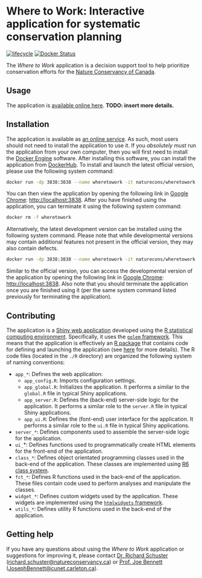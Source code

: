 
<!--- README.md is generated from README.Rmd. Please edit that file -->

# Where to Work: Interactive application for systematic conservation planning

[![lifecycle](https://img.shields.io/badge/Lifecycle-experimental-orange.svg)](https://lifecycle.r-lib.org/articles/stages.html)
[![Docker
Status](https://img.shields.io/docker/cloud/build/naturecons/wheretowork?label=Docker%20build)](https://hub.docker.com/r/naturecons/wheretowork)

The *Where to Work* application is a decision support tool to help
prioritize conservation efforts for the [Nature Conservancy of
Canada](https://natureconservancy.ca/en/).

## Usage

The application is [available online
here](https://natureconservancy.ca/en/). **TODO: insert more details.**

## Installation

The application is available as [an online
service](https://natureconservancy.ca/en/). As such, most users should
not need to install the application to use it. If you *absolutely must*
run the application from your own computer, then you will first need to
install the [Docker Engine](https://docs.docker.com/get-docker/)
software. After installing this software, you can install the
application from
[DockerHub](https://hub.docker.com/repository/docker/naturecons/wheretowork).
To install and launch the latest official version, please use the
following system command:

``` bash
docker run -dp 3838:3838 --name wheretowork -it naturecons/wheretowork:latest
```

You can then view the application by opening the following link in
[Google Chrome](https://www.google.com/chrome/):
<http://localhost:3838>. After you have finished using the application,
you can terminate it using the following system command:

``` bash
docker rm -f wheretowork
```

Alternatively, the latest development version can be installed using the
following system command. Please note that while developmental versions
may contain additional features not present in the official version,
they may also contain defects.

``` bash
docker run -dp 3838:3838 --name wheretowork -it naturecons/wheretowork:devel
```

Similar to the official version, you can access the developmental
version of the application by opening the following link in [Google
Chrome](https://www.google.com/chrome/): <http://localhost:3838>. Also
note that you should terminate the application once you are finished
using it (per the same system command listed previously for terminating
the application).

## Contributing

The application is a [Shiny web application](https://shiny.rstudio.com/)
developed using the [R statistical computing
environment](https://www.r-project.org/). Specifically, it uses the
[`golem` framework](https://thinkr-open.github.io/golem/). This means
that the application is effectively an [R package](https://r-pkgs.org/)
that contains code for defining and launching the application (see
[here](https://engineering-shiny.org/) for more details). The R code
files (located in the `./R` directory) are organized the following
system of naming conventions:

-   `app_*`: Defines the web application:
    -   `app_config.R`: Imports configuration settings.
    -   `app_global.R`: Initializes the application. It performs a
        similar to the `global.R` file in typical Shiny applications.
    -   `app_server.R`: Defines the (back-end) server-side logic for the
        application. It performs a similar role to the `server.R` file
        in typical Shiny applications.
    -   `app_ui.R`: Defines the (font-end) user interface for the
        application. It performs a similar role to the `ui.R` file in
        typical Shiny applications.
-   `server_*`: Defines components used to assemble the server-side
    logic for the application.
-   `ui_`\*: Defines functions used to programmatically create HTML
    elements for the front-end of the application.
-   `class_*`: Defines object orientated programming classes used in the
    back-end of the application. These classes are implemented using [R6
    class system](https://r6.r-lib.org/).
-   `fct_*`: Defines R functions used in the back-end of the
    application. These files contain code used to perform analyses and
    manipulate the classes.
-   `widget_*`: Defines custom widgets used by the application. These
    widgets are implemented using the [`htmlwidgets`
    framework](https://www.htmlwidgets.org/).
-   `utils_*`: Defines utility R functions used in the back-end of the
    application.

## Getting help

If you have any questions about using the *Where to Work* application or
suggestions for improving it, please contact [Dr. Richard
Schuster](https://www.richard-schuster.com/)
(<richard.schuster@natureconservancy.ca>) or [Prof. Joe
Bennett](https://carleton.ca/bennett-lab/lab-members/)
([JosephBennett@cunet.carleton.ca](mailto:mailto:JosephBennett@cunet.carleton.ca)).
